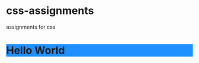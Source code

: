 # css-assignments
assignments for css
<!DOCTYPE html>
<html>
<body>
<h1 style="background-color:DodgerBlue;">Hello World</h1>
<p style="background-color:Tomato;">
</p>
</body>
</html>



